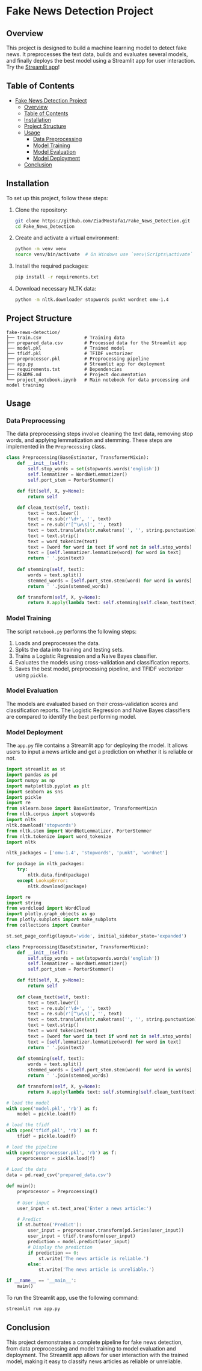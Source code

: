 ﻿# Fake News Detection Project

## Overview

This project is designed to build a machine learning model to detect fake news. It preprocesses the text data, builds and evaluates several models, and finally deploys the best model using a Streamlit app for user interaction.
Try the [Streamlit app](https://ziadmostafa1-fake-news-detection-app-mvav1l.streamlit.app/)!

## Table of Contents

- [Fake News Detection Project](#fake-news-detection-project)
  - [Overview](#overview)
  - [Table of Contents](#table-of-contents)
  - [Installation](#installation)
  - [Project Structure](#project-structure)
  - [Usage](#usage)
    - [Data Preprocessing](#data-preprocessing)
    - [Model Training](#model-training)
    - [Model Evaluation](#model-evaluation)
    - [Model Deployment](#model-deployment)
  - [Conclusion](#conclusion)

## Installation

To set up this project, follow these steps:

1. Clone the repository:
   ```sh
   git clone https://github.com/ZiadMostafa1/Fake_News_Detection.git
   cd Fake_News_Detection
   ```

2. Create and activate a virtual environment:
   ```sh
   python -m venv venv
   source venv/bin/activate  # On Windows use `venv\Scripts\activate`
   ```

3. Install the required packages:
   ```sh
   pip install -r requirements.txt
   ```

4. Download necessary NLTK data:
   ```sh
   python -m nltk.downloader stopwords punkt wordnet omw-1.4
   ```

## Project Structure

```
fake-news-detection/
├── train.csv                # Training data
├── prepared_data.csv        # Processed data for the Streamlit app
├── model.pkl                # Trained model
├── tfidf.pkl                # TFIDF vectorizer
├── preprocessor.pkl         # Preprocessing pipeline
├── app.py                   # Streamlit app for deployment
├── requirements.txt         # Dependencies
├── README.md                # Project documentation
└── project_notebook.ipynb   # Main notebook for data processing and model training
```

## Usage

### Data Preprocessing

The data preprocessing steps involve cleaning the text data, removing stop words, and applying lemmatization and stemming. These steps are implemented in the `Preprocessing` class.

```python
class Preprocessing(BaseEstimator, TransformerMixin):
    def __init__(self):
        self.stop_words = set(stopwords.words('english'))
        self.lemmatizer = WordNetLemmatizer()
        self.port_stem = PorterStemmer()

    def fit(self, X, y=None):
        return self
    
    def clean_text(self, text):
        text = text.lower()
        text = re.sub(r'\d+', '', text)
        text = re.sub(r'[^\w\s]', '', text)        
        text = text.translate(str.maketrans('', '', string.punctuation))
        text = text.strip()
        text = word_tokenize(text)
        text = [word for word in text if word not in self.stop_words]
        text = [self.lemmatizer.lemmatize(word) for word in text]
        return ' '.join(text)
    
    def stemming(self, text):
        words = text.split()
        stemmed_words = [self.port_stem.stem(word) for word in words]
        return ' '.join(stemmed_words)

    def transform(self, X, y=None):
        return X.apply(lambda text: self.stemming(self.clean_text(text)))    
```

### Model Training

The script `notebook.py` performs the following steps:
1. Loads and preprocesses the data.
2. Splits the data into training and testing sets.
3. Trains a Logistic Regression and a Naive Bayes classifier.
4. Evaluates the models using cross-validation and classification reports.
5. Saves the best model, preprocessing pipeline, and TFIDF vectorizer using `pickle`.

### Model Evaluation

The models are evaluated based on their cross-validation scores and classification reports. The Logistic Regression and Naive Bayes classifiers are compared to identify the best performing model.

### Model Deployment

The `app.py` file contains a Streamlit app for deploying the model. It allows users to input a news article and get a prediction on whether it is reliable or not.

```python
import streamlit as st
import pandas as pd
import numpy as np
import matplotlib.pyplot as plt
import seaborn as sns
import pickle
import re
from sklearn.base import BaseEstimator, TransformerMixin
from nltk.corpus import stopwords
import nltk
nltk.download('stopwords')
from nltk.stem import WordNetLemmatizer, PorterStemmer
from nltk.tokenize import word_tokenize
import nltk

nltk_packages = ['omw-1.4', 'stopwords', 'punkt', 'wordnet']

for package in nltk_packages:
    try:
        nltk.data.find(package)
    except LookupError:
        nltk.download(package)

import re
import string
from wordcloud import WordCloud
import plotly.graph_objects as go
from plotly.subplots import make_subplots
from collections import Counter

st.set_page_config(layout='wide', initial_sidebar_state='expanded')

class Preprocessing(BaseEstimator, TransformerMixin):
    def __init__(self):
        self.stop_words = set(stopwords.words('english'))
        self.lemmatizer = WordNetLemmatizer()
        self.port_stem = PorterStemmer()

    def fit(self, X, y=None):
        return self
    
    def clean_text(self, text):
        text = text.lower()
        text = re.sub(r'\d+', '', text)
        text = re.sub(r'[^\w\s]', '', text)        
        text = text.translate(str.maketrans('', '', string.punctuation))
        text = text.strip()
        text = word_tokenize(text)
        text = [word for word in text if word not in self.stop_words]
        text = [self.lemmatizer.lemmatize(word) for word in text]
        return ' '.join(text)
    
    def stemming(self, text):
        words = text.split()
        stemmed_words = [self.port_stem.stem(word) for word in words]
        return ' '.join(stemmed_words)

    def transform(self, X, y=None):
        return X.apply(lambda text: self.stemming(self.clean_text(text)))    

# load the model
with open('model.pkl', 'rb') as f:
    model = pickle.load(f)

# load the tfidf
with open('tfidf.pkl', 'rb') as f:
    tfidf = pickle.load(f)

# load the pipeline
with open('preprocessor.pkl', 'rb') as f:
    preprocessor = pickle.load(f)
        
# Load the data
data = pd.read_csv('prepared_data.csv')

def main():
    preprocessor = Preprocessing()
    
    # User input
    user_input = st.text_area('Enter a news article:')

    # Predict
    if st.button('Predict'):
        user_input = preprocessor.transform(pd.Series(user_input))
        user_input = tfidf.transform(user_input)
        prediction = model.predict(user_input)
        # Display the prediction
        if prediction == 0:
            st.write('The news article is reliable.')
        else:
            st.write('The news article is unreliable.')

if __name__ == '__main__':
    main()
```

To run the Streamlit app, use the following command:
```sh
streamlit run app.py
```

## Conclusion

This project demonstrates a complete pipeline for fake news detection, from data preprocessing and model training to model evaluation and deployment. The Streamlit app allows for user interaction with the trained model, making it easy to classify news articles as reliable or unreliable.
